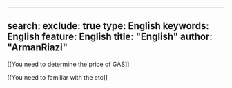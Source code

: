  
 ---
search:
exclude: true
type:  English
keywords:  English
feature:  English
title: "English"
author: "ArmanRiazi"
---

 [[You need to determine the price of GAS]]

 [[You need to familiar with the etc]]